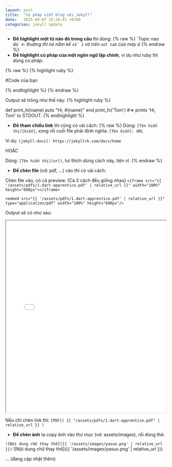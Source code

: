 ```yaml
---
layout: post
title:  "Cú pháp viết blog với Jekyll"
date:   2025-09-07 15:26:01 +0700
categories: jekyll update
---
```




- **Để highlight một từ nào đó trong câu** thì dùng: 
{% raw %}
\`Topic nao do\`  *<- thường thì nó nằm kế `số 1` và trên `nút tab` của máy á*
{% endraw %}
- **Để highlight cú pháp của một ngôn ngữ lập chỉnh**, ví dụ như ruby thì dùng cú pháp:


{% raw %}
{% highlight ruby %}

#Code của bạn

{% endhighlight %}
{% endraw %}


Output sẽ trông như thế này:
{% highlight ruby %}


def print_hi(name)
  puts "Hi, #{name}"
end
print_hi('Tom')
#=> prints 'Hi, Tom' to STDOUT.
{% endhighlight %}

- **Để tham chiếu link** thì cũng có vài cách:
{% raw %}
Dùng: `[Tên hiển thị][biến]`, xong rồi cuối file phải định nghĩa: `[Tên biến]: URL`

Ví dụ: `[jekyll-docs]: https://jekyllrb.com/docs/home`


*HOẶC*

Dùng: `[Tên hiển thị](url)`, tui thích dùng cách này, tiện vl.
{% endraw %}


- **Để chèn file** (vd: pdf, ...) vào thì có vài cách:

Chèn file vào, có cả preview:
(Cả 2 cách đều giống nhau)
`<iframe src="{{ '/assets/pdfs/1.dart-apprentice.pdf' | relative_url }}" width="100%" height="600px"></iframe>`

`<embed src="{{ '/assets/pdfs/1.dart-apprentice.pdf' | relative_url }}" type="application/pdf" width="100%" height="600px"/>`

Output sẽ có như sau:

<iframe src="{{ '/assets/pdfs/1.dart-apprentice.pdf' | relative_url }}" width="100%" height="600px"></iframe>


Nếu chỉ chèn link thì: 
`[PDF]( {{ "/assets/pdfs/1.dart-apprentice.pdf" | relative_url }} )`


- **Để chèn ảnh** ta copy ảnh vào thư mục (vd: assets/images), rồi dùng thẻ:

`![Nội dung chữ thay thế]({{ '/assets/images/yasuo.png' | relative_url }})`
![Nội dung chữ thay thế]({{ '/assets/images/yasuo.png' | relative_url }})

... (đang cập nhật thêm)